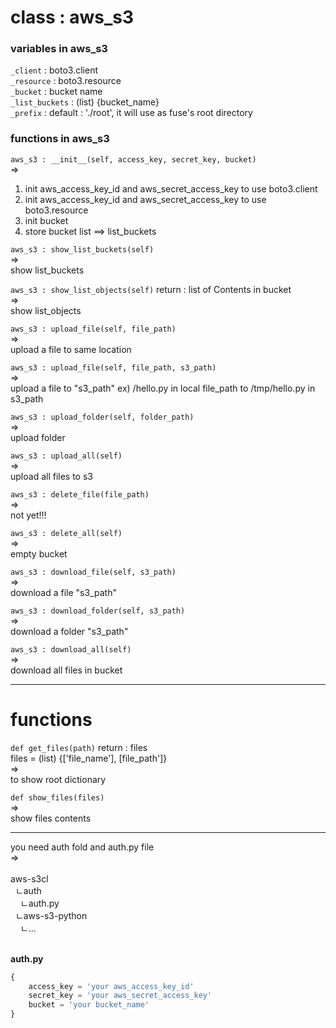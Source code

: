 # class : aws\_s3

### variables in aws\_s3  
```_client``` : boto3.client</br>
```_resource``` : boto3.resource</br>
```_bucket``` : bucket name</br>
```_list_buckets``` : (list) {bucket_name}</br>
```_prefix``` : default : './root', it will use as fuse's root directory</br>
  
### functions in aws\_s3
```aws_s3 : __init__(self, access_key, secret_key, bucket)```</br>
=></br>
1. init aws_access_key_id and aws_secret_access_key to use boto3.client</br>
2. init aws_access_key_id and aws_secret_access_key to use boto3.resource</br>
3. init bucket
4. store bucket list ==> list\_buckets</br>
  

```aws_s3 : show_list_buckets(self)```</br>
=></br>
show list_buckets</br>


```aws_s3 : show_list_objects(self)``` return : list of Contents in bucket</br>
=></br>
show list_objects</br>

  
```aws_s3 : upload_file(self, file_path)```</br>
=></br>
upload a file to same location</br>
  

```aws_s3 : upload_file(self, file_path, s3_path)```</br>
=></br>
upload a file to "s3_path" ex) /hello.py in local file_path to /tmp/hello.py in s3_path</br>

  
```aws_s3 : upload_folder(self, folder_path)```</br>
=></br>
upload folder</br>


```aws_s3 : upload_all(self)```</br>
=></br>
upload all files to s3</br>


```aws_s3 : delete_file(file_path)```</br>
=></br>
not yet!!!</br>


```aws_s3 : delete_all(self)```</br>
=></br>
empty bucket</br>


```aws_s3 : download_file(self, s3_path)```</br>
=></br>
download a file "s3_path"</br>


```aws_s3 : download_folder(self, s3_path)```</br>
=></br>
download a folder "s3_path"</br>


```aws_s3 : download_all(self)```</br>
=></br>
download all files in bucket</br>

-------------------------------------------------------

# functions
```def get_files(path)``` return : files</br>
files = (list) {['file_name'], [file_path']}</br>
=></br>
to show root dictionary</br>
 

```def show_files(files)```</br>
=></br>
show files contents</br>

--------------------------------------------------------

you need auth fold and auth.py file</br>=></br></br>
aws-s3cl</br>
&nbsp;&nbsp;ㄴauth</br>
&nbsp;&nbsp;&nbsp;&nbsp;ㄴauth.py</br>
&nbsp;&nbsp;ㄴaws-s3-python</br>
&nbsp;&nbsp;&nbsp;&nbsp;ㄴ...</br></br>

**auth.py**
```python
{
	access_key = 'your aws_access_key_id'
	secret_key = 'your aws_secret_access_key'
	bucket = 'your bucket_name'
}
```


